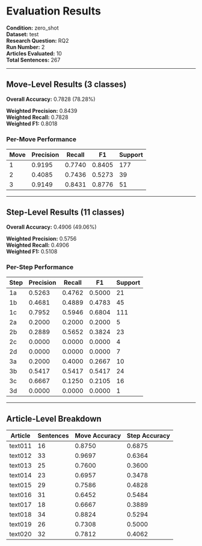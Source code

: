 # Evaluation Results

**Condition:** zero_shot  
**Dataset:** test  
**Research Question:** RQ2  
**Run Number:** 2  
**Articles Evaluated:** 10  
**Total Sentences:** 267  

---

## Move-Level Results (3 classes)

**Overall Accuracy:** 0.7828 (78.28%)  

**Weighted Precision:** 0.8439  
**Weighted Recall:** 0.7828  
**Weighted F1:** 0.8018  

### Per-Move Performance

| Move | Precision | Recall | F1 | Support |
|------|-----------|--------|----|---------|
| 1 | 0.9195 | 0.7740 | 0.8405 | 177 |
| 2 | 0.4085 | 0.7436 | 0.5273 | 39 |
| 3 | 0.9149 | 0.8431 | 0.8776 | 51 |

---

## Step-Level Results (11 classes)

**Overall Accuracy:** 0.4906 (49.06%)  

**Weighted Precision:** 0.5756  
**Weighted Recall:** 0.4906  
**Weighted F1:** 0.5108  

### Per-Step Performance

| Step | Precision | Recall | F1 | Support |
|------|-----------|--------|----|---------|
| 1a | 0.5263 | 0.4762 | 0.5000 | 21 |
| 1b | 0.4681 | 0.4889 | 0.4783 | 45 |
| 1c | 0.7952 | 0.5946 | 0.6804 | 111 |
| 2a | 0.2000 | 0.2000 | 0.2000 | 5 |
| 2b | 0.2889 | 0.5652 | 0.3824 | 23 |
| 2c | 0.0000 | 0.0000 | 0.0000 | 4 |
| 2d | 0.0000 | 0.0000 | 0.0000 | 7 |
| 3a | 0.2000 | 0.4000 | 0.2667 | 10 |
| 3b | 0.5417 | 0.5417 | 0.5417 | 24 |
| 3c | 0.6667 | 0.1250 | 0.2105 | 16 |
| 3d | 0.0000 | 0.0000 | 0.0000 | 1 |

---

## Article-Level Breakdown

| Article | Sentences | Move Accuracy | Step Accuracy |
|---------|-----------|---------------|---------------|
| text011 | 16 | 0.8750 | 0.6875 |
| text012 | 33 | 0.9697 | 0.6364 |
| text013 | 25 | 0.7600 | 0.3600 |
| text014 | 23 | 0.6957 | 0.3478 |
| text015 | 29 | 0.7586 | 0.4828 |
| text016 | 31 | 0.6452 | 0.5484 |
| text017 | 18 | 0.6667 | 0.3889 |
| text018 | 34 | 0.8824 | 0.5294 |
| text019 | 26 | 0.7308 | 0.5000 |
| text020 | 32 | 0.7812 | 0.4062 |
